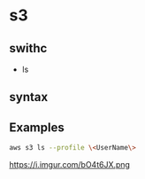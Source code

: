 # s3

## swithc
* ls

## syntax

## Examples
```bash
aws s3 ls --profile \<UserName\>
````
https://i.imgur.com/bO4t6JX.png

